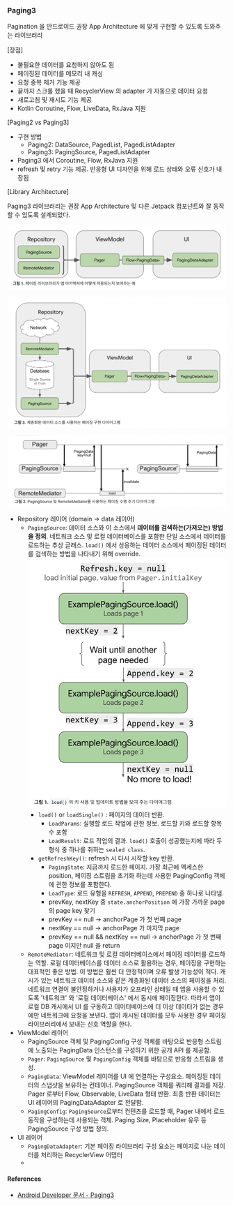 ### Paging3
Pagination 을 안드로이드 권장 App Architecture 에 맞게 구현할 수 있도록 도와주는 라이브러리

[장점]
* 불필요한 데이터를 요청하지 않아도 됨
* 페이징된 데이터를 메모리 내 캐싱
* 요청 중복 제거 기능 제공 
* 끝까지 스크롤 했을 때 RecyclerView 의 adapter 가 자동으로 데이터 요청
* 새로고침 및 재시도 기능 제공
* Kotlin Coroutine, Flow, LiveData, RxJava 지원

[Paging2 vs Paging3]
* 구현 방법
  * Paging2: DataSource, PagedList, PagedListAdapter
  * Paging3: PagingSource, PagedListAdapter
* Paging3 에서 Coroutine, Flow, RxJava 지원
* refresh 및 retry 기능 제공. 반응형 UI 디자인을 위해 로드 상태와 오류 신호가 내장됨

[Library Architecture]

Paging3 라이브러리는 권장 App Architecture 및 다른 Jetpack 컴포넌트와 잘 동작할 수 있도록 설계되었다.

![LibraryArchitecture](paging3_library_architecture.png)

![LibraryArchitectureDetail](paging3_library_architecture_detail.png)

![](paging_load_detail.png)

* Repository 레이어 (domain -> data 레이어)
  * `PagingSource`: 데이터 소스와 이 소스에서 **데이터를 검색하는(가져오는) 방법을 정의**. 네트워크 소스 및 로컬 데이터베이스를 포함한 단일 소스에서 데이터를 로드하는 추상 글래스. `load()` 에서 상응하는 데이터 소스에서 페이징된 데이터를 검색하는 방법을 나타내기 위해 override.
      ![](paging3_pagingSource_load.png)
    * `load()` or `loadSingle()` : 페이지의 데이터 반환.
      * `LoadParams`: 실행할 로드 작업에 관한 정보. 로드할 키와 로드할 항목 수 포함
      * `LoadResult`: 로드 작업의 결과. `load()` 호출이 성공했는지에 따라 두 형식 중 하나를 취하는 `sealed class`.
    * `getRefreshKey()`: refresh 시 다시 시작할 key 반환.
      * `PagingState`: 지금까지 로드한 페이지. 가장 최근에 액세스한 position, 페이징 스트림을 초기화 하는데 사용한 PagingConfig 객체에 관한 정보를 포함한다.
      * `LoadType`: 로드 유형을 `REFRESH`, `APPEND`, `PREPEND` 중 하나로 나타냄.
      * prevKey, nextKey 중 `state.anchorPosition` 에 가장 가까운 page 의 page key 찾기
      * prevKey == null -> anchorPage 가 첫 번째 page
      * nextKey == null -> anchorPage 가 마지막 page
      * prevKey == null && nextKey == null -> anchorPage 가 첫 번째 page 이지만 null 을 return
  * `RemoteMediator`: 네트워크 및 로컬 데이터베이스에서 페이징 데이터를 로드하는 역할. 로컬 데이터베이스를 데이터 소스로 활용하는 경우, 페이징을 구현하는 대표적인 좋은 방법. 이 방법은 훨씬 더 안정적이며 오류 발생 가능성이 적다. 캐시가 있는 네트워크 데이터 소스와 같은 계층화된 데이터 소스의 페이징을 처리. 네트워크 연결이 불안정하거나 사용자가 오프라인 상태일 때 앱을 사용할 수 있도록 '네트워크' 와 '로컬 데이터베이스' 에서 동시에 페이징한다. 따라서 앱이 로컬 DB 캐시에서 UI 를 구동하고 데이터베이스에 더 이상 데이터가 없는 경우에만 네트워크에 요청을 보낸다. 앱이 캐시된 데이터를 모두 사용한 경우 페이징 라이브러리에서 보내는 신호 역할을 한다. 
* ViewModel 레이어
  * PagingSource 객체 및 PagingConfig 구성 객체를 바탕으로 반응형 스트림에 노출되는 PagingData 인스턴스를 구성하기 위한 공개 API 를 제공함.
  * `Pager`: `PagingSource` 및 `PagingConfig` 객체를 바탕으로 반응형 스트림을 생성. 
  * `PagingData`: ViewModel 레이어를 UI 에 연결하는 구성요소. 페이징된 데이터의 스냅샷을 보유하는 컨테이너. PagingSource 객체를 쿼리해 결과를 저장. Pager 로부터 Flow, Observable, LiveData 형태 반환. 최종 반환 데이터는 UI 레이어의 PagingDataAdapter 로 전달함.
  * `PagingConfig`: `PagingSource`로부터 컨텐츠를 로드할 때, Pager 내에서 로드 동작을 구성하는데 사용되는 객체. Paging Size, Placeholder 유무 등 PagingSource 구성 방법 정의.
* UI 레이어
  * `PagingDataAdapter`: 기본 페이징 라이브러리 구성 요소는 페이지로 나눈 데이터를 처리하는 RecyclerView 어댑터
  * 


#### References
* [Android Developer 문서 - Paging3](https://developer.android.com/topic/libraries/architecture/paging/v3-overview?hl=ko)